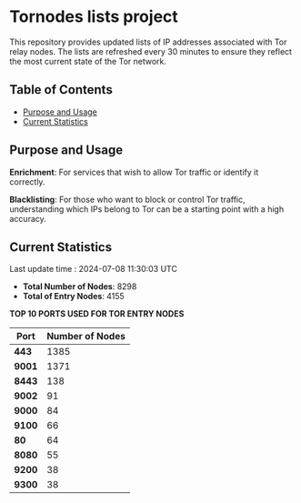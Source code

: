 # Tornodes lists project

This repository provides updated lists of IP addresses associated with Tor relay nodes. The lists are refreshed every 30 minutes to ensure they reflect the most current state of the Tor network.

## Table of Contents

- [Purpose and Usage](#purpose-and-usage)
- [Current Statistics](#current-statistics)


## Purpose and Usage

**Enrichment**: For services that wish to allow Tor traffic or identify it correctly.

**Blacklisting**: For those who want to block or control Tor traffic, understanding which IPs belong to Tor can be a starting point with a high accuracy.

## Current Statistics

Last update time : 2024-07-08 11:30:03 UTC

- **Total Number of Nodes**: 8298
- **Total of Entry Nodes**: 4155

**TOP 10 PORTS USED FOR TOR ENTRY NODES**

| **Port** | **Number of Nodes** |
|------|-----------------|
| **443**   | 1385  |
| **9001**   | 1371  |
| **8443**   | 138  |
| **9002**   | 91  |
| **9000**   | 84  |
| **9100**   | 66  |
| **80**   | 64  |
| **8080**   | 55  |
| **9200**   | 38  |
| **9300**   | 38  |

